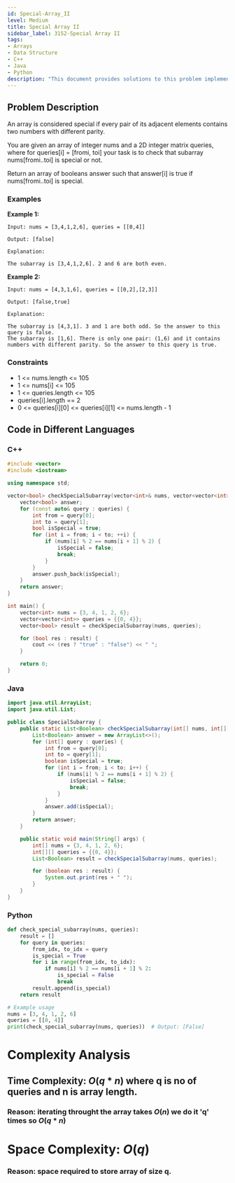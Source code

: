 ```yaml
---
id: Special-Array_II
level: Medium
title: Special Array II 
sidebar_label: 3152-Special Array II 
tags:
- Arrays
- Data Structure
- C++
- Java
- Python
description: "This document provides solutions to this problem implemented in C++, Java, and Python."
---
```


## Problem Description
An array is considered special if every pair of its adjacent elements contains two numbers with different parity.

You are given an array of integer nums and a 2D integer matrix queries, where for queries[i] = [fromi, toi] your task is to check that 
subarray
 nums[fromi..toi] is special or not.

Return an array of booleans answer such that answer[i] is true if nums[fromi..toi] is special.

 
### Examples

**Example 1:**

```
Input: nums = [3,4,1,2,6], queries = [[0,4]]

Output: [false]

Explanation:

The subarray is [3,4,1,2,6]. 2 and 6 are both even.

```

**Example 2:**
```
Input: nums = [4,3,1,6], queries = [[0,2],[2,3]]

Output: [false,true]

Explanation:

The subarray is [4,3,1]. 3 and 1 are both odd. So the answer to this query is false.
The subarray is [1,6]. There is only one pair: (1,6) and it contains numbers with different parity. So the answer to this query is true.
```

### Constraints
- 1 <= nums.length <= 105
 - 1 <= nums[i] <= 105
- 1 <= queries.length <= 105
- queries[i].length == 2
- 0 <= queries[i][0] <= queries[i][1] <= nums.length - 1
## Code in Different Languages

### C++
```cpp
#include <vector>
#include <iostream>

using namespace std;

vector<bool> checkSpecialSubarray(vector<int>& nums, vector<vector<int>>& queries) {
    vector<bool> answer;
    for (const auto& query : queries) {
        int from = query[0];
        int to = query[1];
        bool isSpecial = true;
        for (int i = from; i < to; ++i) {
            if (nums[i] % 2 == nums[i + 1] % 2) {
                isSpecial = false;
                break;
            }
        }
        answer.push_back(isSpecial);
    }
    return answer;
}

int main() {
    vector<int> nums = {3, 4, 1, 2, 6};
    vector<vector<int>> queries = {{0, 4}};
    vector<bool> result = checkSpecialSubarray(nums, queries);

    for (bool res : result) {
        cout << (res ? "true" : "false") << " ";
    }

    return 0;
}

```
### Java
```java
import java.util.ArrayList;
import java.util.List;

public class SpecialSubarray {
    public static List<Boolean> checkSpecialSubarray(int[] nums, int[][] queries) {
        List<Boolean> answer = new ArrayList<>();
        for (int[] query : queries) {
            int from = query[0];
            int to = query[1];
            boolean isSpecial = true;
            for (int i = from; i < to; i++) {
                if (nums[i] % 2 == nums[i + 1] % 2) {
                    isSpecial = false;
                    break;
                }
            }
            answer.add(isSpecial);
        }
        return answer;
    }

    public static void main(String[] args) {
        int[] nums = {3, 4, 1, 2, 6};
        int[][] queries = {{0, 4}};
        List<Boolean> result = checkSpecialSubarray(nums, queries);

        for (boolean res : result) {
            System.out.print(res + " ");
        }
    }
}

```
### Python
```python
def check_special_subarray(nums, queries):
    result = []
    for query in queries:
        from_idx, to_idx = query
        is_special = True
        for i in range(from_idx, to_idx):
            if nums[i] % 2 == nums[i + 1] % 2:
                is_special = False
                break
        result.append(is_special)
    return result

# Example usage
nums = [3, 4, 1, 2, 6]
queries = [[0, 4]]
print(check_special_subarray(nums, queries))  # Output: [False]

```

# Complexity Analysis
## Time Complexity: $O(q*n)$ where q is no of queries and n is array length.
### Reason: iterating throught the array takes $O(n)$ we do it 'q' times so $O(q*n)$
# Space Complexity: $O(q)$
### Reason: space required to store array of size q.
